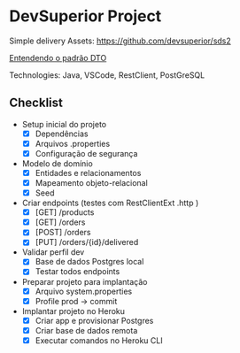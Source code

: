 # DevSuperior Project

Simple delivery 
Assets: https://github.com/devsuperior/sds2

[Entendendo o padrão DTO](https://medium.com/@msealvial/blindando-sua-api-spring-boot-com-o-padr%C3%A3o-dto-44f97020d1a0)

Technologies: Java, VSCode, RestClient, PostGreSQL

## Checklist
  * Setup inicial do projeto
     - [x] Dependências
     - [x] Arquivos .properties
     - [x]  Configuração de segurança
  * Modelo de domínio
     - [x] Entidades e relacionamentos
     - [x] Mapeamento objeto-relacional
     - [x] Seed
  * Criar endpoints (testes com RestClientExt .http )
     - [x] [GET] /products
     - [x] [GET] /orders
    -  [x] [POST] /orders
     - [x] [PUT] /orders/{id}/delivered
  * Validar perfil dev
     - [x] Base de dados Postgres local
     - [x] Testar todos endpoints
  * Preparar projeto para implantação
     - [x] Arquivo system.properties
     - [x] Profile prod -> commit
  * Implantar projeto no Heroku
     - [x] Criar app e provisionar Postgres
     - [x] Criar base de dados remota
     - [x] Executar comandos no Heroku CLI